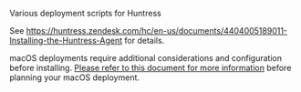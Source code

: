 Various deployment scripts for Huntress

See https://huntress.zendesk.com/hc/en-us/documents/4404005189011-Installing-the-Huntress-Agent for details.

macOS deployments require additional considerations and configuration before installing. [Please refer to this document for more information](https://support.huntress.io/hc/en-us/documents/25013857741331-Critical-Steps-for-Complete-macOS-EDR-Deployment) before planning your macOS deployment.
